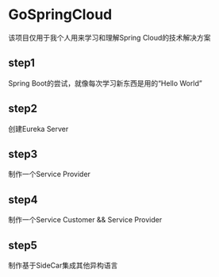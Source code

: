 # GoSpringCloud
该项目仅用于我个人用来学习和理解Spring Cloud的技术解决方案

## step1
Spring Boot的尝试，就像每次学习新东西是用的“Hello World”

## step2
创建Eureka Server

## step3
制作一个Service Provider

## step4
制作一个Service Customer && Service Provider

## step5
制作基于SideCar集成其他异构语言
